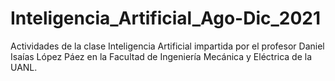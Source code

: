# Inteligencia_Artificial_Ago-Dic_2021
Actividades de la clase Inteligencia Artificial impartida por el profesor Daniel Isaías López Páez en la Facultad de Ingeniería Mecánica y Eléctrica de la UANL.
